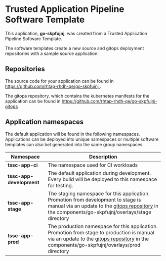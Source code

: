 # Trusted Application Pipeline Software Template

This application, **go-skpfujnj**, was created from a Trusted Application Pipeline Software Template.

The software templates create a new source and gitops deployment repositories with a sample source application. 

## Repositories

The source code for your application can be found in [https://github.com/rhtap-rhdh-qe/go-skpfujnj ](https://github.com/rhtap-rhdh-qe/go-skpfujnj ).
 
The gitops repository, which contains the kubernetes manifests for the application can be found in 
[https://github.com/rhtap-rhdh-qe/go-skpfujnj-gitops ](https://github.com/rhtap-rhdh-qe/go-skpfujnj-gitops ) 

## Application namespaces 

The default application will be found in the following namespaces. Applications can be deployed into unique namespaces or multiple software templates can also bet generated into the same group namespaces.  

|  Namespace   |  Description   |  
| -------- | -------- |
| **tssc-app-ci** | The namespace used for CI workloads |
| **tssc-app-development** | The default application during development. Every build will be deployed to this namespace for testing. |
| **tssc-app-stage** | The staging namespace for this application. Promotion from development to stage is manual via an update to the [gitops repository](https://github.com/rhtap-rhdh-qe/go-skpfujnj-gitops ) in the components/go-skpfujnj/overlays/stage directory |
| **tssc-app-prod** | The production namespace for this application. Promotion from stage to production is manual via an update to the [gitops repository](https://github.com/rhtap-rhdh-qe/go-skpfujnj-gitops ) in the components/go-skpfujnj/overlays/prod directory |